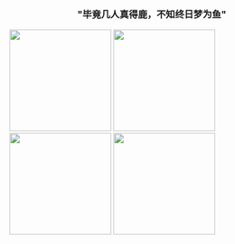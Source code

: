 <!-- <p align="center">
  Visitor count<br>
  <img src="https://profile-counter.glitch.me/Eronwin/count.svg" />
</p> -->


<!-- 
<h1 align="center">Hi 👋, I'm Eronwin</h1> -->
<h3 align="center">"毕竟几人真得鹿，不知终日梦为鱼"</h3>

<a href="https://github.com/Eronwin"><img src="https://github-readme-stats.vercel.app/api?username=Eronwin&count_private=true" height="180" /></a> <a href="https://github.com/Eronwin"><img src="https://github-readme-stats.vercel.app/api/top-langs/?username=Eronwin&langs_count=8&hide=html,css&layout=compact" height="180" /></a>
<a href="https://github.com/Eronwin"><img src="https://github-readme-stats.vercel.app/api?username=Eronwin&count_private=true" height="180" /></a> <a href="https://github.com/dianhsu"><img src="https://github-readme-stats.vercel.app/api/top-langs/?username=Eronwin&langs_count=8&hide=html,css&layout=compact" height="180" /></a>